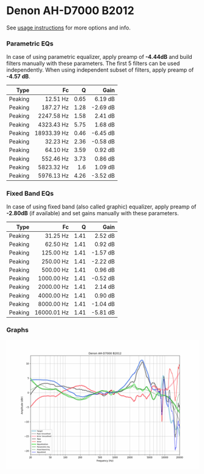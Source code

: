 # Denon AH-D7000 B2012
See [usage instructions](https://github.com/jaakkopasanen/AutoEq#usage) for more options and info.

### Parametric EQs
In case of using parametric equalizer, apply preamp of **-4.44dB** and build filters manually
with these parameters. The first 5 filters can be used independently.
When using independent subset of filters, apply preamp of **-4.57 dB**.

| Type    | Fc          |    Q | Gain     |
|--------:|------------:|-----:|---------:|
| Peaking | 12.51 Hz    | 0.65 | 6.19 dB  |
| Peaking | 187.27 Hz   | 1.28 | -2.69 dB |
| Peaking | 2247.58 Hz  | 1.58 | 2.41 dB  |
| Peaking | 4323.43 Hz  | 5.75 | 1.68 dB  |
| Peaking | 18933.39 Hz | 0.46 | -6.45 dB |
| Peaking | 32.23 Hz    | 2.36 | -0.58 dB |
| Peaking | 64.10 Hz    | 3.59 | 0.92 dB  |
| Peaking | 552.46 Hz   | 3.73 | 0.86 dB  |
| Peaking | 5823.32 Hz  | 1.6  | 1.09 dB  |
| Peaking | 5976.13 Hz  | 4.26 | -3.52 dB |

### Fixed Band EQs
In case of using fixed band (also called graphic) equalizer, apply preamp of **-2.80dB**
(if available) and set gains manually with these parameters.

| Type    | Fc          |    Q | Gain     |
|--------:|------------:|-----:|---------:|
| Peaking | 31.25 Hz    | 1.41 | 2.52 dB  |
| Peaking | 62.50 Hz    | 1.41 | 0.92 dB  |
| Peaking | 125.00 Hz   | 1.41 | -1.57 dB |
| Peaking | 250.00 Hz   | 1.41 | -2.22 dB |
| Peaking | 500.00 Hz   | 1.41 | 0.96 dB  |
| Peaking | 1000.00 Hz  | 1.41 | -0.52 dB |
| Peaking | 2000.00 Hz  | 1.41 | 2.14 dB  |
| Peaking | 4000.00 Hz  | 1.41 | 0.90 dB  |
| Peaking | 8000.00 Hz  | 1.41 | -1.04 dB |
| Peaking | 16000.01 Hz | 1.41 | -5.81 dB |

### Graphs
![](./Denon%20AH-D7000%20B2012.png)